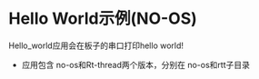 # Hello World示例(NO-OS)

Hello_world应用会在板子的串口打印hello world!
- 应用包含 no-os和Rt-thread两个版本，分别在 no-os和rtt子目录

      

